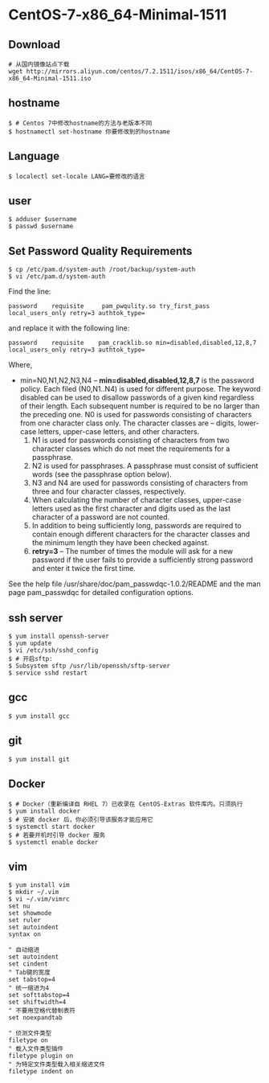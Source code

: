 CentOS-7-x86_64-Minimal-1511
============================

## Download

```shell
# 从国内镜像站点下载
wget http://mirrors.aliyun.com/centos/7.2.1511/isos/x86_64/CentOS-7-x86_64-Minimal-1511.iso
```

## hostname

```shell
$ # Centos 7中修改hostname的方法与老版本不同
$ hostnamectl set-hostname 你要修改到的hostname
```

## Language

```shell
$ localectl set-locale LANG=要修改的语言
```

## user

```shell
$ adduser $username
$ passwd $username
```

## Set Password Quality Requirements

```shell
$ cp /etc/pam.d/system-auth /root/backup/system-auth
$ vi /etc/pam.d/system-auth
```
Find the line:

`password    requisite     pam_pwqulity.so try_first_pass local_users_only retry=3 authtok_type=`

and replace it with the following line:

`password    requisite    pam_cracklib.so min=disabled,disabled,12,8,7 local_users_only retry=3 authtok_type=`

Where,

* min=N0,N1,N2,N3,N4 – **min=disabled,disabled,12,8,7** is the password policy. Each filed (N0,N1..N4) is used for different purpose. The keyword disabled can be used to disallow passwords of a given kind regardless of their length. Each subsequent number is required to be no larger than the preceding one. N0 is used for passwords consisting of characters from one character class only. The character classes are – digits, lower-case letters, upper-case letters, and other characters.
	1. N1 is used for passwords consisting of characters from two character classes which do not meet the requirements for a passphrase.
	2. N2 is used for passphrases. A passphrase must consist of sufficient words (see the passphrase option below).
	3. N3 and N4 are used for passwords consisting of characters from three and four character classes, respectively.
	4. When calculating the number of character classes, upper-case letters used as the first character and digits used as the last character of a password are not counted.
	5. In addition to being sufficiently long, passwords are required to contain enough different characters for the character classes and the minimum length they have been checked against.
	6. **retry=3** – The number of times the module will ask for a new password if the user fails to provide a sufficiently strong password and enter it twice the first time.

See the help file /usr/share/doc/pam_passwdqc-1.0.2/README and the man page pam_passwdqc for detailed configuration options.

## ssh server

```shell
$ yum install openssh-server
$ yum update
$ vi /etc/ssh/sshd_config
$ # 开启sftp:
$ Subsystem sftp /usr/lib/openssh/sftp-server
$ service sshd restart
```
## gcc

``` shell
$ yum install gcc
```
## git

```shell
$ yum install git
```

## Docker

```shell
$ # Docker（重新编译自 RHEL 7）已收录在 CentOS-Extras 软件库内。只须执行
$ yum install docker
$ # 安装 docker 后，你必须引导该服务才能应用它
$ systemctl start docker
$ # 若要开机时引导 docker 服务
$ systemctl enable docker
```

## vim

```shell
$ yum install vim
$ mkdir ~/.vim
$ vi ~/.vim/vimrc
set nu
set showmode
set ruler
set autoindent
syntax on

" 自动缩进
set autoindent
set cindent 
" Tab键的宽度
set tabstop=4
" 统一缩进为4 
set softtabstop=4
set shiftwidth=4
" 不要用空格代替制表符
set noexpandtab

" 侦测文件类型
filetype on
" 载入文件类型插件
filetype plugin on
" 为特定文件类型载入相关缩进文件
filetype indent on
```